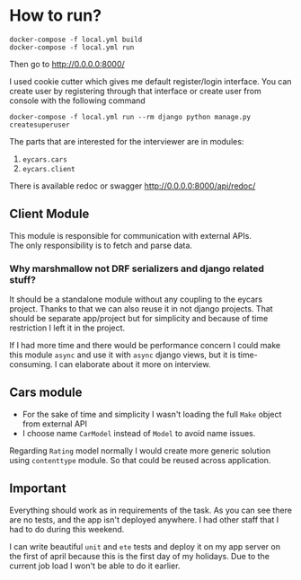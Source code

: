 
# How to run? 

```shell
docker-compose -f local.yml build
docker-compose -f local.yml run
```

Then go to http://0.0.0.0:8000/

I used cookie cutter which gives me default register/login interface. You can create user by registering through that
interface or create user from console with the following command
```shell
docker-compose -f local.yml run --rm django python manage.py createsuperuser
```

The parts that are interested for the interviewer are in modules:
1. `eycars.cars`
2. `eycars.client`

There is available redoc or swagger
http://0.0.0.0:8000/api/redoc/

## Client Module

This module is responsible for communication with external APIs.\
The only responsibility is to fetch and parse data.

### Why marshmallow not DRF serializers and django related stuff?
It should be a standalone module without any coupling to the eycars project. Thanks to that we can also 
reuse it in not django projects. That should be separate app/project but for simplicity and because of time
restriction I left it in the project. 

If I had more time and there would be performance concern I could make this module `async` and use it with `async` 
django views, but it is time-consuming. I can elaborate about it more on interview.


## Cars module

* For the sake of time and simplicity I wasn't loading the full `Make` object from external API
* I choose name `CarModel` instead of `Model` to avoid name issues.

Regarding `Rating` model normally I would create more generic solution using `contenttype` module.
So that could be reused across application.


## Important
Everything should work as in requirements of the task.
As you can see there are no tests, and the app isn't deployed anywhere. I had other staff that I had to do during this 
weekend.

I can write beautiful `unit` and `ete` tests and deploy it on my app server on the first of april because this
is the first day of my holidays. Due to the current job load I won't be able to do it earlier. 
